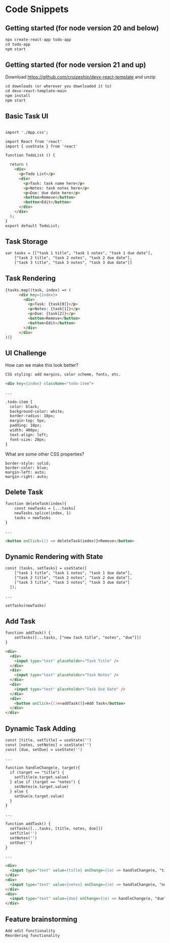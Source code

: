 # Code Snippets

## Getting started (for node version 20 and below)
```html
npx create-react-app todo-app
cd todo-app
npm start
```

## Getting started (for node version 21 and up)
Download https://github.com/cruizeship/devx-react-template and unzip
```html
cd downloads (or wherever you downloaded it to)
cd devx-react-template-main
npm install
npm start
```

## Basic Task UI
```html

import './App.css';

import React from 'react'
import { useState } from 'react'

function TodoList () {

  return (
    <div>
      <p>Todo List</p>
      <div>
        <p>Task: task name here</p>
        <p>Notes: task notes here</p>
        <p>Due: due date here</p>
        <button>Remove</button>
        <button>Edit</button>
      </div>
    </div>
  );
}
export default TodoList;
```

## Task Storage
```html
var tasks = [["task 1 title", "task 1 notes", "task 1 due date"],
    ["task 2 title", "task 2 notes", "task 2 due date"],
    ["task 3 title", "task 3 notes", "task 3 due date"]]
```

## Task Rendering
```html
{tasks.map((task, index) => (
      <div key={index}>
        <div>
          <p>Task: {task[0]}</p>
          <p>Notes: {task[1]}</p>
          <p>Due: {task[2]}</p>
          <button>Remove</button>
          <button>Edit</button>
        </div>
      </div>
))}
```

## UI Challenge
How can we make this look better?
```html
CSS styling: add margins, color scheme, fonts, etc.
```

```html
<div key={index} className="todo-item">

...

.todo-item {
  color: black;
  background-color: white;
  border-radius: 10px;
  margin-top: 5px;
  padding: 10px;
  width: 400px;
  text-align: left;
  font-size: 20px;
}

```
What are some other CSS properties?
```
border-style: solid;
border-color: blue;
margin-left: auto;
margin-right: auto;
```

## Delete Task
```html
function deleteTask(index){
    const newTasks = [...tasks]
    newTasks.splice(index, 1)
    tasks = newTasks
}

...

<button onClick={() => deleteTask(index)}>Remove</button>
```

## Dynamic Rendering with State
```html
const [tasks, setTasks] = useState([
    ["task 1 title", "task 1 notes", "task 1 due date"],
    ["task 2 title", "task 2 notes", "task 2 due date"],
    ["task 3 title", "task 3 notes", "task 3 due date"]
  ]);

...

setTasks(newTasks)
```

## Add Task
```html
function addTask() {
    setTasks([...tasks, ["new task title", "notes", "due"]])
}

<div>
  <div>
    <input type="text" placeholder="Task Title" />
  </div>
  <div>
    <input type="text" placeholder="Task Notes" />
  </div>
  <div>
    <input type="text" placeholder="Task Due Date" />
  </div>
  <div>
    <button onClick={()=>addTask()}>Add Task</button>
  </div>
</div>
```

## Dynamic Task Adding
```html
const [title, setTitle] = useState('')
const [notes, setNotes] = useState('')
const [due, setDue] = useState('')

...

function handleChange(e, target){
  if (target == "title") {
    setTitle(e.target.value)
  } else if (target == "notes") {
    setNotes(e.target.value)
  } else {
    setDue(e.target.value)
  }
}

...

function addTask() {
  setTasks([...tasks, [title, notes, due]])
  setTitle('')
  setNotes('')
  setDue('')
}

...

<div>
  <input type="text" value={title} onChange={(e) => handleChange(e, "title")} placeholder="Task Title" />
</div>
<div>
  <input type="text" value={notes} onChange={(e) => handleChange(e, "notes")} placeholder="Task Notes" />
</div>
<div>
  <input type="text" value={due} onChange={(e) => handleChange(e, "due")} placeholder="Task Due Date" />
</div>
```

## Feature brainstorming
```html
Add edit functionality
Reordering functionality
```

